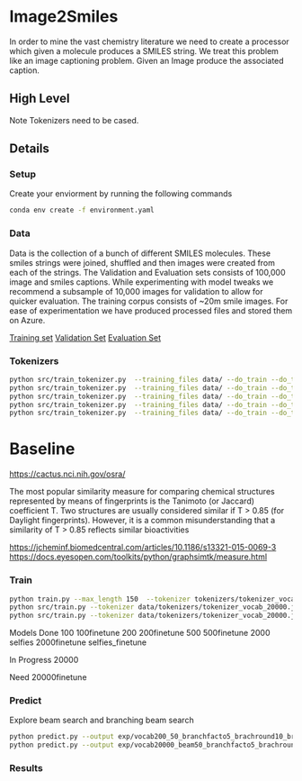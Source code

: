 # Image2Smiles
In order to mine the vast chemistry literature we need to create a processor which given a molecule produces a SMILES string. 
We treat this problem like an image captioning problem. Given an Image produce the associated caption. 

## High Level
Note Tokenizers need to be cased. 
## Details
### Setup
Create your enviorment by running the following commands

```bash
conda env create -f environment.yaml
```

### Data
Data is the collection of a bunch of different SMILES molecules. These smiles strings were joined, shuffled and then images were created from each of the strings. The Validation and Evaluation sets consists of 100,000 image and smiles captions. While experimenting with model tweaks we recommend a subsample of 10,000 images for validation to allow for quicker evaluation. The training corpus consists of ~20m smile images. For ease of experimentation we have produced processed files and stored them on Azure. 

[Training set]()
[Validation Set]()
[Evaluation Set]()

### Tokenizers
```bash
python src/train_tokenizer.py  --training_files data/ --do_train --do_test --tokenizer_name tokenizer_vocab_20000.json --vocab_size 20000 --min_frequency 2
python src/train_tokenizer.py  --training_files data/ --do_train --do_test --tokenizer_name tokenizer_vocab_2000.json --vocab_size 2000 --min_frequency 2
python src/train_tokenizer.py  --training_files data/ --do_train --do_test --tokenizer_name tokenizer_vocab_500.json --vocab_size 500 --min_frequency 2
python src/train_tokenizer.py  --training_files data/ --do_train --do_test --tokenizer_name tokenizer_vocab_200.json --vocab_size 200 --min_frequency 2
python src/train_tokenizer.py  --training_files data/ --do_train --do_test --tokenizer_name tokenizer_vocab_100.json --vocab_size 100 --min_frequency 2
```


# Baseline
https://cactus.nci.nih.gov/osra/

The most popular similarity measure for comparing chemical structures represented by means of fingerprints is the Tanimoto (or Jaccard) coefficient T. Two structures are usually considered similar if T > 0.85 (for Daylight fingerprints). However, it is a common misunderstanding that a similarity of T > 0.85 reflects similar bioactivities

https://jcheminf.biomedcentral.com/articles/10.1186/s13321-015-0069-3
https://docs.eyesopen.com/toolkits/python/graphsimtk/measure.html


### Train 
```bash
python train.py --max_length 150  --tokenizer tokenizers/tokenizer_vocab_100.json  --captions_prefix vocab100 --data_dir data/ --epochs 1 --num_workers 8 --batch_size 64 --dropout 0.5  --embedding_dim 512  --decoder_dim 512 --encoder_dim 2048 --encoder_lr 1e-4 --decoder_lr 4e-4 --encoder_type RESNET101 --decoder_type LSTM+Attention --model_path models/vocab100 --cuda --cuda_device cuda:0
python src/train.py --tokenizer data/tokenizers/tokenizer_vocab_20000.json  --captions_prefix vocab20000 --data_dir data --epochs 1 --num_workers 16 --batch_size 48 --model_path models/vocab20000_ --cuda --cuda_device cuda:3
python src/train.py --tokenizer data/tokenizers/tokenizer_vocab_20000.json  --captions_prefix vocab20000 --data_dir data --epochs 1 --num_workers 16 --batch_size 48 --model_path models/vocab20000_finetune_ --cuda --cuda_device cuda:3 --fine_tune

```

Models
Done
100
100finetune 
200
200finetune
500
500finetune
2000
selfies
2000finetune
selfies_finetune


In Progress
20000

Need
20000finetune


### Predict
Explore beam search and branching beam search
```bash
python predict.py --output exp/vocab200_50_branchfacto5_brachround10_branchestoexpand25 --images_to_predict exp/to_predict.txt --directory_path data/tmp/validation_images/ --beam_size 50 --tokenizer tokenizers/tokenizer_vocab_200.json --cuda --model_path models/vocab200checkpoint_62000 --cuda_device cuda:0 --branch_rounds 10 --branch_factor 5 --branches_to_expand 25
python predict.py --output exp/vocab20000_beam50_branchfacto5_brachround10_branchestoexpand25 --images_to_predict exp/to_predict.txt --directory_path data/tmp/validation_images/ --beam_size 50 --tokenizer tokenizers/tokenizer_vocab_20000.json --cuda --model_path models/vocab20000_checkpoint_0 --cuda_device cuda:0 --branch_rounds 10 --branch_factor 5 --branches_to_expand 25
```

### Results
